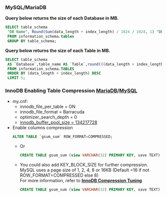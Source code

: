 
### MySQL/MariaDB
**Query below returns the size of each Database in MB.**
```sql
SELECT table_schema 
 "DB Name", Round(Sum(data_length + index_length) / 1024 / 1024, 1) "DB Size in MB"
 FROM information_schema.tables
 GROUP BY table_schema;
```
**Query below returns the size of each Table in MB.**
```sql
SELECT table_schema
 AS `Database`,table_name AS `Table`,round(((data_length + index_length) / 1024 / 1024), 2) `Size in MB`
 FROM information_schema.TABLES
 ORDER BY (data_length + index_length) DESC
 LIMIT 5;
```
### InnoDB Enabling Table Compression [MariaDB](https://mariadb.com/kb/en/innodb-page-compression/)/[MySQL](https://dev.mysql.com/doc/refman/5.6/en/innodb-compression.html)
- my.cnf:
  - innodb_file_per_table = ON
  - innodb_file_format = Barracuda
  - optimizer_search_depth = 0
  - [innodb_buffer_pool_size = 134217728](https://mariadb.com/kb/en/innodb-system-variables/#innodb_buffer_pool_size)
- Enable columns compression
    ```sql
    ALTER TABLE `gsum_sum` ROW_FORMAT=COMPRESSED;
    ```
  - Or
    ```sql
    CREATE TABLE gsum_sum (view VARCHAR(32) PRIMARY KEY, save TEXT) ROW_FORMAT=COMPRESSED;
    ```
  - You could also add KEY_BLOCK_SIZE for further compression.<br/>
    MySQL uses a page size of 1, 2, 4, 8 or 16KB (Default =16 if not ROW_FORMAT=COMPRESSED else 8)<br/>
    For more information, refer to [**InnoDB Compression Tuning**](https://dev.mysql.com/doc/refman/5.6/en/innodb-compression-tuning.html)
    ```sql
    CREATE TABLE gsum_sum (view VARCHAR(32) PRIMARY KEY, save TEXT) ROW_FORMAT=COMPRESSED KEY_BLOCK_SIZE=8;
    ```
